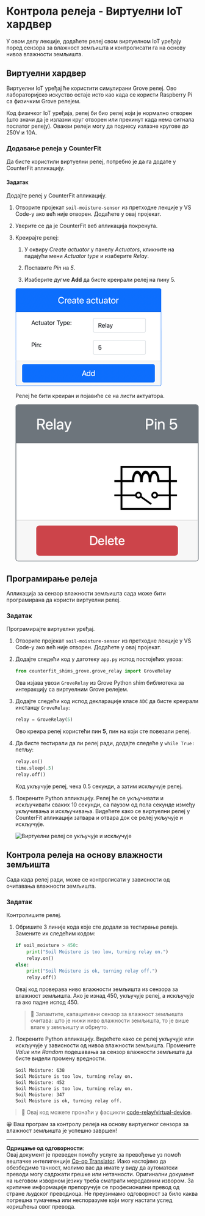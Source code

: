 <!--
CO_OP_TRANSLATOR_METADATA:
{
  "original_hash": "f8f541ee945545017a51aaf309aa37c3",
  "translation_date": "2025-08-28T15:22:03+00:00",
  "source_file": "2-farm/lessons/3-automated-plant-watering/virtual-device-relay.md",
  "language_code": "sr"
}
-->
# Контрола релеја - Виртуелни IoT хардвер

У овом делу лекције, додаћете релеј свом виртуелном IoT уређају поред сензора за влажност земљишта и контролисати га на основу нивоа влажности земљишта.

## Виртуелни хардвер

Виртуелни IoT уређај ће користити симулирани Grove релеј. Ово лабораторијско искуство остаје исто као када се користи Raspberry Pi са физичким Grove релејем.

Код физичког IoT уређаја, релеј би био релеј који је нормално отворен (што значи да је излазни круг отворен или прекинут када нема сигнала послатог релеју). Овакви релеји могу да поднесу излазне кругове до 250V и 10A.

### Додавање релеја у CounterFit

Да бисте користили виртуелни релеј, потребно је да га додате у CounterFit апликацију.

#### Задатак

Додајте релеј у CounterFit апликацију.

1. Отворите пројекат `soil-moisture-sensor` из претходне лекције у VS Code-у ако већ није отворен. Додаћете у овај пројекат.

1. Уверите се да је CounterFit веб апликација покренута.

1. Креирајте релеј:

    1. У оквиру *Create actuator* у панелу *Actuators*, кликните на падајући мени *Actuator type* и изаберите *Relay*.

    1. Поставите *Pin* на *5*.

    1. Изаберите дугме **Add** да бисте креирали релеј на пину 5.

    ![Подешавања релеја](../../../../../translated_images/counterfit-create-relay.fa7c40fd0f2f6afc33b35ea94fcb235085be4861e14e3fe6b9b7bcfc82d1c888.sr.png)

    Релеј ће бити креиран и појавиће се на листи актуатора.

    ![Креирани релеј](../../../../../translated_images/counterfit-relay.bbf74c1dbdc8b9acd983367fcbd06703a402aefef6af54ddb28e11307ba8a12c.sr.png)

## Програмирање релеја

Апликација за сензор влажности земљишта сада може бити програмирана да користи виртуелни релеј.

### Задатак

Програмирајте виртуелни уређај.

1. Отворите пројекат `soil-moisture-sensor` из претходне лекције у VS Code-у ако већ није отворен. Додаћете у овај пројекат.

1. Додајте следећи код у датотеку `app.py` испод постојећих увоза:

    ```python
    from counterfit_shims_grove.grove_relay import GroveRelay
    ```

    Ова изјава увози `GroveRelay` из Grove Python shim библиотека за интеракцију са виртуелним Grove релејем.

1. Додајте следећи код испод декларације класе `ADC` да бисте креирали инстанцу `GroveRelay`:

    ```python
    relay = GroveRelay(5)
    ```

    Ово креира релеј користећи пин **5**, пин на који сте повезали релеј.

1. Да бисте тестирали да ли релеј ради, додајте следеће у `while True:` петљу:

    ```python
    relay.on()
    time.sleep(.5)
    relay.off()
    ```

    Код укључује релеј, чека 0.5 секунди, а затим искључује релеј.

1. Покрените Python апликацију. Релеј ће се укључивати и искључивати сваких 10 секунди, са паузом од пола секунде између укључивања и искључивања. Видећете како се виртуелни релеј у CounterFit апликацији затвара и отвара док се релеј укључује и искључује.

    ![Виртуелни релеј се укључује и искључује](../../../../../images/virtual-relay-turn-on-off.gif)

## Контрола релеја на основу влажности земљишта

Сада када релеј ради, може се контролисати у зависности од очитавања влажности земљишта.

### Задатак

Контролишите релеј.

1. Обришите 3 линије кода које сте додали за тестирање релеја. Замените их следећим кодом:

    ```python
    if soil_moisture > 450:
        print("Soil Moisture is too low, turning relay on.")
        relay.on()
    else:
        print("Soil Moisture is ok, turning relay off.")
        relay.off()
    ```

    Овај код проверава ниво влажности земљишта из сензора за влажност земљишта. Ако је изнад 450, укључује релеј, а искључује га ако падне испод 450.

    > 💁 Запамтите, капацитивни сензор за влажност земљишта очитава: што је нижи ниво влажности земљишта, то је више влаге у земљишту и обрнуто.

1. Покрените Python апликацију. Видећете како се релеј укључује или искључује у зависности од нивоа влажности земљишта. Промените *Value* или *Random* подешавања за сензор влажности земљишта да бисте видели промену вредности.

    ```output
    Soil Moisture: 638
    Soil Moisture is too low, turning relay on.
    Soil Moisture: 452
    Soil Moisture is too low, turning relay on.
    Soil Moisture: 347
    Soil Moisture is ok, turning relay off.
    ```

> 💁 Овај код можете пронаћи у фасцикли [code-relay/virtual-device](../../../../../2-farm/lessons/3-automated-plant-watering/code-relay/virtual-device).

😀 Ваш програм за контролу релеја на основу виртуелног сензора за влажност земљишта је успешно завршен!

---

**Одрицање од одговорности**:  
Овај документ је преведен помоћу услуге за превођење уз помоћ вештачке интелигенције [Co-op Translator](https://github.com/Azure/co-op-translator). Иако настојимо да обезбедимо тачност, молимо вас да имате у виду да аутоматски преводи могу садржати грешке или нетачности. Оригинални документ на његовом изворном језику треба сматрати меродавним извором. За критичне информације препоручује се професионални превод од стране људског преводиоца. Не преузимамо одговорност за било каква погрешна тумачења или неспоразуме који могу настати услед коришћења овог превода.